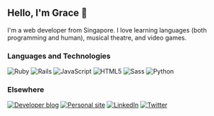 ## Hello, I'm Grace 👋

I'm a web developer from Singapore. I love learning languages (both programming and human), musical theatre, and video games.

### Languages and Technologies
<img src="https://img.shields.io/badge/Ruby-CC342D?logo=Ruby&logoColor=FFFFFF&style=for-the-badge" alt="Ruby"/> <img src="https://img.shields.io/badge/Rails-CC0000?logo=Rails&logoColor=FFFFFF&style=for-the-badge" alt="Rails" /> <img src="https://img.shields.io/badge/JavaScript-F7DF1E?logo=JavaScript&logoColor=FFFFFF&style=for-the-badge" alt="JavaScript" /> <img src="https://img.shields.io/badge/HTML5-E34F26?logo=HTML5&logoColor=FFFFFF&style=for-the-badge" alt="HTML5" /> <img src="https://img.shields.io/badge/Sass-CC6699?logo=Sass&logoColor=FFFFFF&style=for-the-badge" alt="Sass" /> <img src="https://img.shields.io/badge/Python-3776AB?logo=Python&logoColor=FFFFFF&style=for-the-badge" alt="Python" />

### Elsewhere
<a href="https://graceteng.me/"><img src="https://img.shields.io/badge/Dev%20Blog-2962FF?logo=Hashnode&logoColor=FFFFFF&style=for-the-badge" alt="Developer blog"/></a>
<a href="https://graceteng.ninja/"><img src="https://img.shields.io/badge/Personal%20site-000000?logo=Squarespace&logoColor=FFFFFF&style=for-the-badge" alt="Personal site"/></a>
<a href="https://www.linkedin.com/in/graceteng89/"><img src="https://img.shields.io/badge/LinkedIn-0077B5?logo=LinkedIn&logoColor=FFFFFF&style=for-the-badge" alt="LinkedIn"/></a>
<a href="https://twitter.com/pelicularities"><img src="https://img.shields.io/badge/Twitter-1DA1F2?logo=Twitter&logoColor=FFFFFF&style=for-the-badge" alt="Twitter"/></a>
